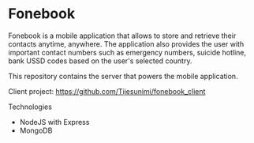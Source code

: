 # Fonebook

Fonebook is a mobile application that allows to store and retrieve their contacts anytime, anywhere. The application also provides the user with important contact numbers such as emergency numbers, suicide hotline, bank USSD codes based on the user's selected country.

This repository contains the server that powers the mobile application.

Client project: https://github.com/Tijesunimi/fonebook_client

Technologies
  - NodeJS with Express
  - MongoDB
